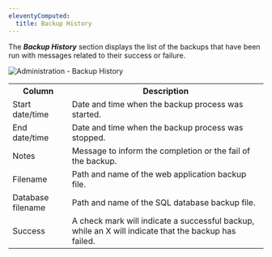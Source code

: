 ```yaml
---
eleventyComputed:
  title: Backup History
---
```

The ***Backup History*** section displays the list of the backups that have been run with messages related to their success or failure. 

![Administration - Backup History](https://webdevolutions.azureedge.net/docs/en/server/clip10404.png) 

<table>
	<tr>
		<th>
Column 
		</th>
		<th>
Description 
		</th>
	</tr>
	<tr>
		<td>
Start date/time 
		</td>
		<td>
Date and time when the backup process was started. 
		</td>
	</tr>
	<tr>
		<td>
End date/time 
		</td>
		<td>
Date and time when the backup process was stopped. 
		</td>
	</tr>
	<tr>
		<td>
Notes 
		</td>
		<td>
Message to inform the completion or the fail of the backup. 
		</td>
	</tr>
	<tr>
		<td>
Filename 
		</td>
		<td>
Path and name of the web application backup file. 
		</td>
	</tr>
	<tr>
		<td>
Database filename 
		</td>
		<td>
Path and name of the SQL database backup file. 
		</td>
	</tr>
	<tr>
		<td>
Success 
		</td>
		<td>
A check mark will indicate a successful backup, while an X will indicate that the backup has failed. 
		</td>
	</tr>
</table>
